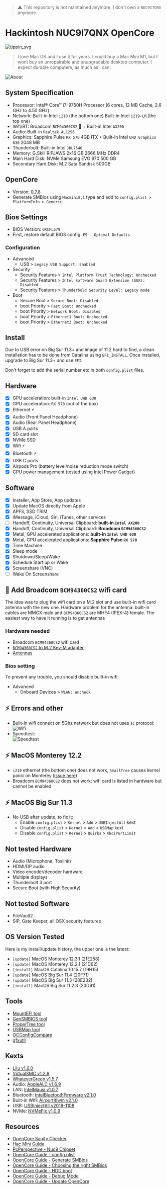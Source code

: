 > ⚠️ This repository is not maintained anymore, I don't own a `NUC9I7QNX` anymore.

# Hackintosh NUC9I7QNX OpenCore

[![tippin_svg]][tippin_url]

[tippin_svg]: https://img.shields.io/badge/donate-BuyMeACoffee-ffdd00?logo=buymeacoffee&style=flat
[tippin_url]: https://www.buymeacoffee.com/bemble

> I love Mac OS and I use it for years. I could buy a Mac Mini M1, but I wont buy an unrepairable and unupgradable desktop computer. I expect durable computers, as much as I can.

![About](about.png)

## System Specification

- Processor: Intel® Core™ i7-9750H Processor (6 cores, 12 MB Cache, 2.6 GHz to 4.50 GHz)
- Network: Built-in Intel `i210` (the bottom one) Built-in Intel `i219-LM` (the top one)
- Wifi/BT: Broadcom `BCM94360CS2` :wrench: + Built-in Intel `AX200`
- Audio: Built-in `Realtek ALC256`
- Graphics: Sapphire Pulse `RX 570` 4GB ITX + Built-in Intel `UHD Graphics 630` 2048 MB
- Thunderbolt: Built-in Intel `JHL7540`
- Memory: G.Skill RIPJAWS 2x16 GB 2666 MHz DDR4
- Main Hard Disk: NVMe Samsung EVO 970 500 GB
- Secondary Hard Disk: M.2 Sata Sandisk 500GB

## OpenCore

- Version: [0.7.8](https://github.com/acidanthera/OpenCorePkg/releases/tag/0.7.8)
- Generate SMBios using `Macmini8,1` type and add to `config.plist > PlatformInfo > Generic`

## Bios Settings

- BIOS Version: `QXCFL579`
- First, restore default BIOS config: `F9 - Optimal Defaults`

### Configuration

- Advanced
  - USB > `Legacy USB Support: Enabled`
- Security
  - Security Features > `Intel Platform Trust Technology: Unchecked`
  - Security Features > `Intel Software Guard Extension (SGX): Disabled`
  - Security Features > `Thunderbold Security Level: Legacy mode`
- Boot
  - Secure Boot > `Secure Boot: Disabled`
  - boot Priority > `Fast Boot: Unchecked`
  - boot Priority > `Network Boot: Disabled`
  - boot Priority > `Ethernet1 Boot: Unchecked`
  - boot Priority > `Ethernet2 Boot: Unchecked`


## Install

Due to USB error on Big Sur 11.3+ and image of 11.2 hard to find, a clean installation has to be done from Catalina using `EFI_INSTALL`.
Once installed, upgrade to Big Sur 11.3+ and use `EFI`.

Don't forget to add the serial number etc in both `config.plist` files.

## Hardware

- [x] GPU acceleration: built-in `Intel UHD 630`
- [x] GPU acceleration: `RX 570` (out of the box)
- [x] Ethernet :zap:
- [x] Audio (Front Panel Headphone)
- [x] Audio (Rear Panel Headphone)
- [x] USB A ports
- [x] SD card slot
- [x] NVMe SSD
- [x] Wifi :zap:
- [x] Bluetooth :zap:
- [x] USB C ports
- [x] Airpods Pro (battery level/noise reduction mode switch)
- [x] CPU power management (tested using Intel Power Gadget)

## Software

- [x] Installer, App Store, App updates
- [x] Update MacOS directly from Apple
- [x] APFS, SSD TRIM
- [x] iMessage, iCloud, Siri, iTunes, other services
- [ ] Handoff, Continuity, Universal Clipboard: **built-in `Intel AX200`**
- [x] Handoff, Continuity, Universal Clipboard: **Broadcom `BCM94360CS2`**
- [x] Metal, GPU accelerated applications: **built-in `Intel UHD 630`**
- [x] Metal, GPU accelerated applications: **Sapphire Pulse `RX 570`**
- [x] Time Machine
- [x] Sleep mode
- [x] Shutdown/Sleep/Wake
- [x] Schedule Start up or Wake
- [x] Screenshare (VNC)
- [ ] Wake On Screenshare

## :wrench: Add Broadcom `BCM94360CS2` wifi card

The idea was to plug the wifi card on a M.2 slot and use built-in wifi card antenna with the new one.
Hardware problem for the antenna: built-in cables are MMCX male and `BCM94360CS2` are MHF4 (IPEX-4) female. The easiest way to have it running is to get antennas

### Hardware needed

- Broadcom `BCM94360CS2` wifi card
- [`BCM94360CS2` to M.2 Key-M adapter](https://www.amazon.fr/gp/product/B09B249QDL/ref=ppx_yo_dt_b_asin_title_o03_s00)
- [Antennas](https://www.amazon.fr/gp/product/B07N2SFZPX/ref=ppx_yo_dt_b_asin_title_o00_s00)

### Bios setting

To prevent any trouble, you should disable built-in wifi:

- Advanced
  - Onboard Devices > `WLAN: uncheck`

## :zap: Errors and other

- Built-in wifi connect on 5Ghz network but does not uses `ac` protocol:  
  ![Wifi](wifi.png)
- Speedtest:  
  ![Speedtest](speedtest.jpg)

## :zap: MacOS Monterey 12.2

- `i210` ethernet (the bottom one) does not work, `SmallTree` causes kernel panic on Monterey ([issue here](https://github.com/khronokernel/SmallTree-I211-AT-patch/issues/3))
- Broadcom `BCM94360CS2` does not work: wifi card is listed in hardware but cannot be enabled

## :zap: MacOS Big Sur 11.3

- No USB after update, to fix it:
  - Enable `config.plist` > `Kernel` > `Add` > `USBInjectAll` kext
  - Disable `config.plist` > `Kernel` > `Add` > `USBMap` kext
  - Disable `config.plist` > `Kernel` > `Quirks` > `XhciPortLimit`

## Not tested Hardware

- Audio (Microphone, Toslink)
- HDMI/DP audio
- Video encoder/decoder hardware
- Multiple displays
- Thunderbolt 3 port
- Secure Boot (with High Security)

## Not tested Software

- FileVault2
- SIP, Gate Keeper, all OSX security features

## OS Version Tested

Here is my install/update history, the upper one is the latest:

- `[update]` MacOS Monterey 12.3.1 (21E258)
- `[update]` MacOS Monterey 12.2.1 (21D62)
- `[install]` MacOS Catalina 10.15.7 (19H15)
- `[update]` MacOS Big Sur 11.4 (20F71)
- `[update]` MacOS Big Sur 11.3 (20E232)
- `[install]` MacOS Big Sur 11.2.3 (20D91)

## Tools

- [MountEFI tool](https://github.com/corpnewt/MountEFI)
- [GenSMBIOS tool](https://github.com/corpnewt/GenSMBIOS)
- [ProperTree tool](https://github.com/corpnewt/ProperTree)
- [USBMap tool](https://github.com/corpnewt/USBMap)
- [OCConfigCompare](https://github.com/corpnewt/OCConfigCompare)
- [gfxutil](https://github.com/acidanthera/gfxutil)

## Kexts

- [Lilu v1.6.0](https://github.com/acidanthera/Lilu/releases/tag/1.6.0)
- [VirtualSMC v1.2.8](https://github.com/acidanthera/VirtualSMC/releases/tag/1.2.8)
- [WhateverGreen v1.5.7](https://github.com/acidanthera/WhateverGreen/releases/tag/1.5.7)
- Audio: [AppleALC v1.6.9](https://github.com/acidanthera/AppleALC/releases/tag/1.6.9)
- LAN: [IntelMausi v1.0.7](https://github.com/acidanthera/IntelMausi/releases/tag/1.0.7)
- Bluetooth: [IntelBluetoothFirmware v2.1.0](https://github.com/OpenIntelWireless/IntelBluetoothFirmware/releases/tag/v2.1.0)
- Built-in Wifi: [AirportItlwm v2.1.0](https://github.com/OpenIntelWireless/itlwm/releases/tag/v2.1.0)
- USB: [USBInjectAll v2018-1108](https://bitbucket.org/RehabMan/os-x-usb-inject-all/downloads/?tab=downloads)
- NVMe: [NVMeFix v1.0.9](https://github.com/acidanthera/NVMeFix/releases/tag/1.0.9)

## Resources

- [OpenCore Sanity Checker](https://opencore.slowgeek.com)
- [Hac Mini Guide](https://osy.gitbook.io/hac-mini-guide/)
- [PcPerspective - Nuc9 Chipset](https://pcper.com/2020/04/intel-nuc-9-extreme-nuc9i9qnx-review/#ftoc-heading-19)
- [OpenCore Guide - config.plist](https://dortania.github.io/OpenCore-Install-Guide/config-laptop.plist/coffee-lake-plus.html#starting-point)
- [OpenCore Guide - Generate SMBios](https://dortania.github.io/OpenCore-Install-Guide/config-laptop.plist/coffee-lake-plus.html#platforminfo)
- [OpenCore Guide - Choosing the right SMBios](https://dortania.github.io/OpenCore-Install-Guide/extras/smbios-support.html#how-to-decide)
- [OpenCore Guide - HDD boot](https://dortania.github.io/OpenCore-Post-Install/universal/oc2hdd.html#grabbing-opencore-off-the-usb)
- [OpenCore Guide - Debug Mode](https://dortania.github.io/OpenCore-Install-Guide/troubleshooting/debug.html)
- [OpenCore Guide - Update OpenCore](https://dortania.github.io/OpenCore-Post-Install/universal/update.html#_2-mount-your-efi)
